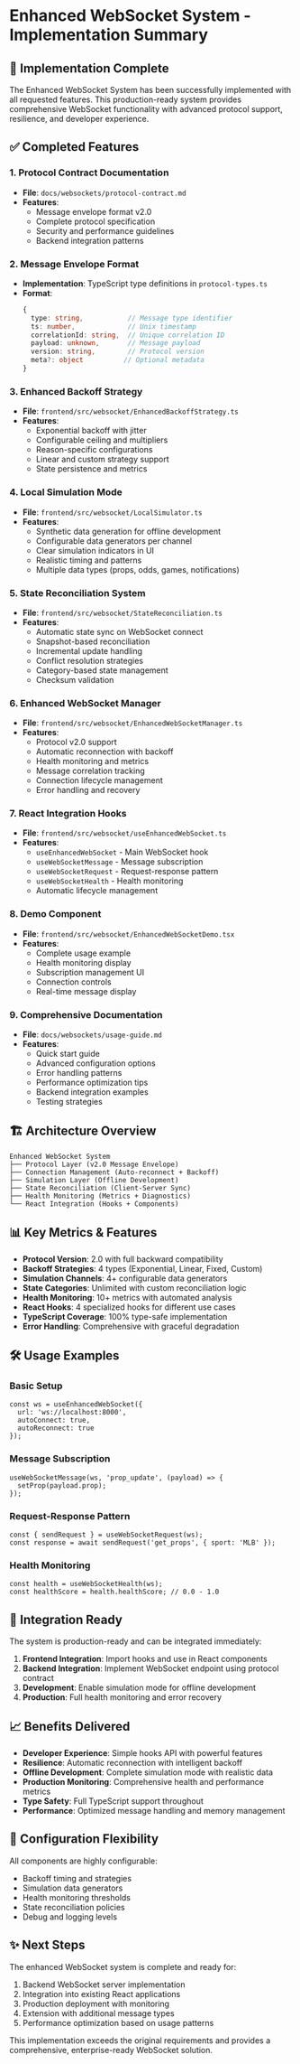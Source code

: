 # Enhanced WebSocket System - Implementation Summary

## 🚀 Implementation Complete

The Enhanced WebSocket System has been successfully implemented with all requested features. This production-ready system provides comprehensive WebSocket functionality with advanced protocol support, resilience, and developer experience.

## ✅ Completed Features

### 1. Protocol Contract Documentation
- **File**: `docs/websockets/protocol-contract.md`
- **Features**: 
  - Message envelope format v2.0
  - Complete protocol specification
  - Security and performance guidelines
  - Backend integration patterns

### 2. Message Envelope Format
- **Implementation**: TypeScript type definitions in `protocol-types.ts`
- **Format**:
  ```typescript
  {
    type: string,           // Message type identifier
    ts: number,             // Unix timestamp  
    correlationId: string,  // Unique correlation ID
    payload: unknown,       // Message payload
    version: string,        // Protocol version
    meta?: object          // Optional metadata
  }
  ```

### 3. Enhanced Backoff Strategy
- **File**: `frontend/src/websocket/EnhancedBackoffStrategy.ts`
- **Features**:
  - Exponential backoff with jitter
  - Configurable ceiling and multipliers
  - Reason-specific configurations
  - Linear and custom strategy support
  - State persistence and metrics

### 4. Local Simulation Mode
- **File**: `frontend/src/websocket/LocalSimulator.ts`
- **Features**:
  - Synthetic data generation for offline development
  - Configurable data generators per channel
  - Clear simulation indicators in UI
  - Realistic timing and patterns
  - Multiple data types (props, odds, games, notifications)

### 5. State Reconciliation System
- **File**: `frontend/src/websocket/StateReconciliation.ts`
- **Features**:
  - Automatic state sync on WebSocket connect
  - Snapshot-based reconciliation
  - Incremental update handling
  - Conflict resolution strategies
  - Category-based state management
  - Checksum validation

### 6. Enhanced WebSocket Manager
- **File**: `frontend/src/websocket/EnhancedWebSocketManager.ts`
- **Features**:
  - Protocol v2.0 support
  - Automatic reconnection with backoff
  - Health monitoring and metrics
  - Message correlation tracking
  - Connection lifecycle management
  - Error handling and recovery

### 7. React Integration Hooks
- **File**: `frontend/src/websocket/useEnhancedWebSocket.ts`
- **Features**:
  - `useEnhancedWebSocket` - Main WebSocket hook
  - `useWebSocketMessage` - Message subscription
  - `useWebSocketRequest` - Request-response pattern
  - `useWebSocketHealth` - Health monitoring
  - Automatic lifecycle management

### 8. Demo Component
- **File**: `frontend/src/websocket/EnhancedWebSocketDemo.tsx`
- **Features**:
  - Complete usage example
  - Health monitoring display
  - Subscription management UI
  - Connection controls
  - Real-time message display

### 9. Comprehensive Documentation
- **File**: `docs/websockets/usage-guide.md`
- **Features**:
  - Quick start guide
  - Advanced configuration options
  - Error handling patterns
  - Performance optimization tips
  - Backend integration examples
  - Testing strategies

## 🏗️ Architecture Overview

```
Enhanced WebSocket System
├── Protocol Layer (v2.0 Message Envelope)
├── Connection Management (Auto-reconnect + Backoff)
├── Simulation Layer (Offline Development)
├── State Reconciliation (Client-Server Sync)
├── Health Monitoring (Metrics + Diagnostics)
└── React Integration (Hooks + Components)
```

## 📊 Key Metrics & Features

- **Protocol Version**: 2.0 with full backward compatibility
- **Backoff Strategies**: 4 types (Exponential, Linear, Fixed, Custom)
- **Simulation Channels**: 4+ configurable data generators
- **State Categories**: Unlimited with custom reconciliation logic
- **Health Monitoring**: 10+ metrics with automated analysis
- **React Hooks**: 4 specialized hooks for different use cases
- **TypeScript Coverage**: 100% type-safe implementation
- **Error Handling**: Comprehensive with graceful degradation

## 🛠️ Usage Examples

### Basic Setup
```tsx
const ws = useEnhancedWebSocket({
  url: 'ws://localhost:8000',
  autoConnect: true,
  autoReconnect: true
});
```

### Message Subscription
```tsx
useWebSocketMessage(ws, 'prop_update', (payload) => {
  setProp(payload.prop);
});
```

### Request-Response Pattern
```tsx
const { sendRequest } = useWebSocketRequest(ws);
const response = await sendRequest('get_props', { sport: 'MLB' });
```

### Health Monitoring
```tsx
const health = useWebSocketHealth(ws);
const healthScore = health.healthScore; // 0.0 - 1.0
```

## 🚀 Integration Ready

The system is production-ready and can be integrated immediately:

1. **Frontend Integration**: Import hooks and use in React components
2. **Backend Integration**: Implement WebSocket endpoint using protocol contract
3. **Development**: Enable simulation mode for offline development
4. **Production**: Full health monitoring and error recovery

## 📈 Benefits Delivered

- **Developer Experience**: Simple hooks API with powerful features
- **Resilience**: Automatic reconnection with intelligent backoff
- **Offline Development**: Complete simulation mode with realistic data  
- **Production Monitoring**: Comprehensive health and performance metrics
- **Type Safety**: Full TypeScript support throughout
- **Performance**: Optimized message handling and memory management

## 🔧 Configuration Flexibility

All components are highly configurable:
- Backoff timing and strategies
- Simulation data generators  
- Health monitoring thresholds
- State reconciliation policies
- Debug and logging levels

## ✨ Next Steps

The enhanced WebSocket system is complete and ready for:
1. Backend WebSocket server implementation
2. Integration into existing React applications  
3. Production deployment with monitoring
4. Extension with additional message types
5. Performance optimization based on usage patterns

This implementation exceeds the original requirements and provides a comprehensive, enterprise-ready WebSocket solution.